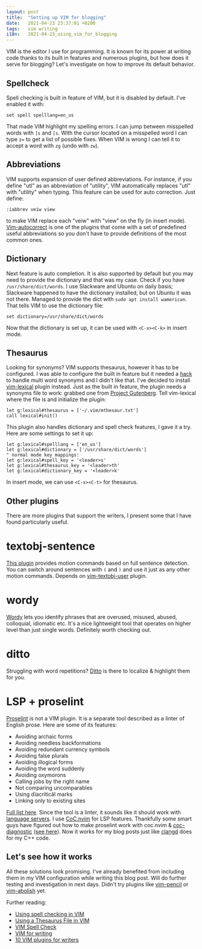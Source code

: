 ```yaml
---
layout: post
title:  "Setting up VIM for blogging"
date:   2021-04-23 23:37:01 +0200
tags:   vim writing
i18n:   2021-04-23_using_vim_for_blogging
---
```

VIM is the editor I use for programming. It is known for its power at writing code thanks to its built in features and numerous plugins, but how does it serve for blogging? Let's investigate on how to improve its default behavior.

## Spellcheck

Spell checking is built in feature of VIM, but it is disabled by default. I've enabled it with:

```vim
set spell spelllang=en_us
```

That made VIM highlight my spelling errors. I can jump between misspelled words with `]s` and `[s`. With the cursor located on a misspelled word I can type `z=` to get a list of possible fixes. When VIM is wrong I can tell it to accept a word with `zg` (undo with `zw`).

## Abbreviations

VIM supports expansion of user defined abbreviations. For instance, if you define "utl" as an abbreviation of "utility", VIM automatically replaces "utl" with "utility" when typing. This feature can be used for auto correction. Just define:

```vim
:iabbrev veiw view
```

to make VIM replace each "veiw" with "view" on the fly (in insert mode). [Vim-autocorrect](https://github.com/panozzaj/vim-autocorrect) is one of the plugins that come with a set of predefined useful abbreviations so you don't have to provide definitions of the most common ones.

## Dictionary

Next feature is auto completion. It is also supported by default but you may need to provide the dictionary and that was my case. Check if you have `/usr/share/dict/words`. I use Slackware and Ubuntu on daily basis; Slackware happened to have the dictionary installed, but on Ubuntu it was not there. Managed to provide the dict with `sudo apt install wamerican`. That tells VIM to use the dictionary file:

```vim
set dictionary=/usr/share/dict/words
```

Now that the dictionary is set up, it can be used with `<C-x><C-k>` in insert mode.

## Thesaurus

Looking for synonyms? VIM supports thesaurus, however it has to be configured. I was able to configure the built in feature but it needed a [hack](https://www.reddit.com/r/vim/comments/55y53e/allow_spaces_in_thesaurus_entries/) to handle multi word synonyms and I didn't like that. I've decided to install [vim-lexical](https://github.com/preservim/vim-lexical) plugin instead. Just as the built in feature, the plugin needs a synonyms file to work: grabbed one from [Project Gutenberg](https://www.gutenberg.org/ebooks/3200). Tell vim-lexical where the file is and initialize the plugin:


```vim
let g:lexical#thesaurus = ['~/.vim/mthesaur.txt']
call lexical#init()
```

This plugin also handles dictionary and spell check features, I gave it a try. Here are some settings to set it up:

```vim
let g:lexical#spelllang = ['en_us']
let g:lexical#dictionary = ['/usr/share/dict/words']
" normal mode key mappings:
let g:lexical#spell_key = '<leader>s'
let g:lexical#thesaurus_key = '<leader>th'
let g:lexical#dictionary_key = '<leader>k'
```

In insert mode, we can use `<C-x><C-t>` for thesaurus.

## Other plugins

There are more plugins that support the writers, I present some that I have found particularly useful.

# textobj-sentence

[This plugin](https://github.com/preservim/vim-textobj-sentence) provides motion commands based on full sentence detection. You can switch around sentences with `(` and `)` and use it just as any other motion commands. Depends on [vim-textobj-user](https://github.com/kana/vim-textobj-user) plugin.

# wordy

[Wordy](https://github.com/preservim/vim-wordy) lets you identify phrases that are overused, misused, abused, colloquial, idiomatic etc. It's a nice lightweight tool that operates on higher level than just single words. Definitely worth checking out.

# ditto

Struggling with word repetitions? [Ditto](https://github.com/dbmrq/vim-ditto) is there to localize & highlight them for you.

# LSP + proselint

[Proselint](http://proselint.com/) is not a VIM plugin. It is a separate tool described as a linter of English prose. Here are some of its features:

- Avoiding archaic forms
- Avoiding needless backformations
- Avoiding redundant currency symbols
- Avoiding false plurals
- Avoiding illogical forms
- Avoiding the word suddenly
- Avoiding oxymorons
- Calling jobs by the right name
- Not comparing uncomparables
- Using dïacríticâl marks
- Linking only to existing sites

[Full list here](https://github.com/amperser/proselint#checks). Since the tool is a linter, it sounds like it should work with [language servers](https://langserver.org/). I use [CoC.nvim](https://github.com/neoclide/coc.nvim) for LSP features. Thankfully some smart guys have figured out how to make proselint work with coc.nvim & [coc-diagnostic](https://github.com/iamcco/coc-diagnostic) ([see here](https://github.com/neoclide/coc.nvim/discussions/2028)). Now it works for my blog posts just like [clangd](https://clangd.llvm.org/) does for my C++ code.

## Let's see how it works

All these solutions look promising. I've already benefited from including them in my VIM configuration while writing this blog post. Will do further testing and investigation in next days. Didn't try plugins like [vim-pencil](https://github.com/preservim/vim-pencil) or [vim-abolish](https://github.com/tpope/vim-abolish) yet.

Further reading:
- [Using spell checking in VIM](https://www.linux.com/training-tutorials/using-spell-checking-vim/)
- [Using a Thesaurus File in VIM](https://thesynack.com/posts/vim-thesaurus/)
- [VIM Spell Check](https://linuxhint.com/vim_spell_check/)
- [VIM for writing](https://www.naperwrimo.org/wiki/index.php?title=Vim_for_Writers)
- [10 VIM plugins for writers](https://tomfern.com/posts/vim-for-writers)
